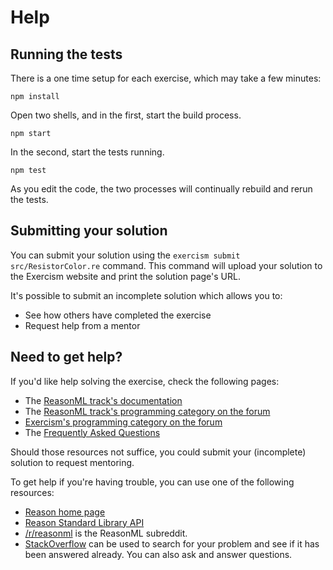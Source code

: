 # Help

## Running the tests

There is a one time setup for each exercise, which may take a few minutes:

```
npm install
```

Open two shells, and in the first, start the build process.

```
npm start
```

In the second, start the tests running.

```
npm test
```

As you edit the code, the two processes will continually rebuild and rerun the tests.

## Submitting your solution

You can submit your solution using the `exercism submit src/ResistorColor.re` command.
This command will upload your solution to the Exercism website and print the solution page's URL.

It's possible to submit an incomplete solution which allows you to:

- See how others have completed the exercise
- Request help from a mentor

## Need to get help?

If you'd like help solving the exercise, check the following pages:

- The [ReasonML track's documentation](https://exercism.org/docs/tracks/reasonml)
- The [ReasonML track's programming category on the forum](https://forum.exercism.org/c/programming/reasonml)
- [Exercism's programming category on the forum](https://forum.exercism.org/c/programming/5)
- The [Frequently Asked Questions](https://exercism.org/docs/using/faqs)

Should those resources not suffice, you could submit your (incomplete) solution to request mentoring.

To get help if you're having trouble, you can use one of the following resources:

- [Reason home page](https://reasonml.github.io/)
- [Reason Standard Library API](https://reasonml.github.io/api/index.html)
- [/r/reasonml](https://www.reddit.com/r/reasonml) is the ReasonML subreddit.
- [StackOverflow](http://stackoverflow.com/questions/tagged/reasonml) can be used to search for your problem and see if it has been answered already. You can also ask and answer questions.